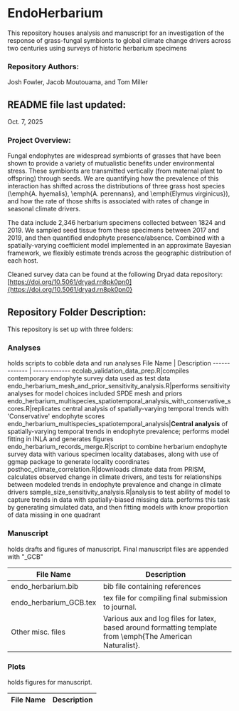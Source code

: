 # EndoHerbarium
This repository houses analysis and manuscript for an investigation of the response of grass-fungal symbionts to global climate change drivers across two centuries using surveys of historic herbarium specimens
### Repository Authors: 
Josh Fowler, Jacob Moutouama, and Tom Miller

## README file last updated: 
Oct. 7, 2025

### Project Overview:
Fungal endophytes are widespread symbionts of grasses that have been shown to provide a variety of mutualistic benefits under environmental stress. These symbionts are transmitted vertically (from maternal plant to offspring) through seeds. We are quantifying how the prevalence of this interaction has shifted across the distributions of three grass host species (\emph{A. hyemalis}, \emph{A. perennans}, and \emph{Elymus virginicus}), and how the rate of those shifts is associated with rates of change in seasonal climate drivers.

The data include 2,346 herbarium specimens collected between 1824 and 2019. We sampled seed tissue from these specimens between 2017 and 2019, and then quantified endophyte presence/absence. Combined with a spatially-varying coefficient model implemented in an approximate Bayesian framework, we flexibly estimate trends across the geographic distribution of each host.

Cleaned survey data can be found at the following Dryad data repository: [https://doi.org/10.5061/dryad.rn8pk0pn0]{https://doi.org/10.5061/dryad.rn8pk0pn0} 


## Repository Folder Description:
This repository is set up with three folders:

### Analyses 
holds scripts to cobble data and run analyses
File Name  | Description
------------- | -------------
ecolab_validation_data_prep.R|compiles contemporary endophyte survey data used as test data
endo_herbarium_mesh_and_prior_sensitivity_analysis.R|performs sensitivity analyses for model choices included SPDE mesh and priors
endo_herbarium_multispecies_spatiotemporal_analysis_with_conservative_scores.R|replicates central analysis of spatially-varying temporal trends with 'Conservative' endophyte scores
endo_herbarium_multispecies_spatiotemporal_analysis|**Central analysis** of spatially-varying temporal trends in endophyte prevalence; performs model fitting in INLA and generates figures
endo_herbarium_records_merge.R|script to combine herbarium endophyte survey data with various specimen locality databases, along with use of ggmap package to generate locality coordinates
posthoc_climate_correlation.R|downloads climate data from PRISM, calculates observed change in climate drivers, and tests for relationships between modeled trends in endophyte prevalence and change in climate drivers
sample_size_sensitivity_analysis.R|analysis to test ability of model to capture trends in data with spatially-biased missing data. performs this task by generating simulated data, and then fitting models with know proportion of data missing in one quadrant

### Manuscript 
holds drafts and figures of manuscript. Final manuscript files are appended with "_GCB"

File Name  | Description
------------- | -------------
endo_herbarium.bib | bib file containing references
endo_herbarium_GCB.tex | tex file for compiling final submission to journal.
Other misc. files | Various aux and log files for latex, based around formatting template from \emph{The American Naturalist}.



### Plots 
holds figures for manuscript.

File Name  | Description
------------- | -------------



